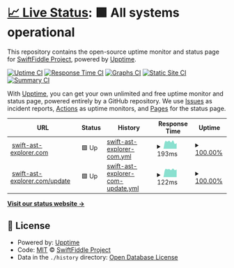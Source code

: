# [📈 Live Status](https://status.swift-ast-explorer.com): <!--live status--> **🟩 All systems operational**

This repository contains the open-source uptime monitor and status page for [SwiftFiddle Project](https://swiftfiddle.com/), powered by [Upptime](https://github.com/upptime/upptime).

[![Uptime CI](https://github.com/SwiftFiddle/status.swift-ast-explorer.com/workflows/Uptime%20CI/badge.svg)](https://github.com/SwiftFiddle/status.swift-ast-explorer.com/actions?query=workflow%3A%22Uptime+CI%22)
[![Response Time CI](https://github.com/SwiftFiddle/status.swift-ast-explorer.com/workflows/Response%20Time%20CI/badge.svg)](https://github.com/SwiftFiddle/status.swift-ast-explorer.com/actions?query=workflow%3A%22Response+Time+CI%22)
[![Graphs CI](https://github.com/SwiftFiddle/status.swift-ast-explorer.com/workflows/Graphs%20CI/badge.svg)](https://github.com/SwiftFiddle/status.swift-ast-explorer.com/actions?query=workflow%3A%22Graphs+CI%22)
[![Static Site CI](https://github.com/SwiftFiddle/status.swift-ast-explorer.com/workflows/Static%20Site%20CI/badge.svg)](https://github.com/SwiftFiddle/status.swift-ast-explorer.com/actions?query=workflow%3A%22Static+Site+CI%22)
[![Summary CI](https://github.com/SwiftFiddle/status.swift-ast-explorer.com/workflows/Summary%20CI/badge.svg)](https://github.com/SwiftFiddle/status.swift-ast-explorer.com/actions?query=workflow%3A%22Summary+CI%22)

With [Upptime](https://upptime.js.org), you can get your own unlimited and free uptime monitor and status page, powered entirely by a GitHub repository. We use [Issues](https://github.com/SwiftFiddle/status.swift-ast-explorer.com/issues) as incident reports, [Actions](https://github.com/SwiftFiddle/status.swift-ast-explorer.com/actions) as uptime monitors, and [Pages](https://status.swift-ast-explorer.com) for the status page.

<!--start: status pages-->
<!-- This summary is generated by Upptime (https://github.com/upptime/upptime) -->
<!-- Do not edit this manually, your changes will be overwritten -->
<!-- prettier-ignore -->
| URL | Status | History | Response Time | Uptime |
| --- | ------ | ------- | ------------- | ------ |
| <img alt="" src="https://icons.duckduckgo.com/ip3/swift-ast-explorer.com.ico" height="13"> [swift-ast-explorer.com](https://swift-ast-explorer.com) | 🟩 Up | [swift-ast-explorer-com.yml](https://github.com/SwiftFiddle/status.swift-ast-explorer.com/commits/HEAD/history/swift-ast-explorer-com.yml) | <details><summary><img alt="Response time graph" src="./graphs/swift-ast-explorer-com/response-time-week.png" height="20"> 193ms</summary><br><a href="https://status.swift-ast-explorer.com/history/swift-ast-explorer-com"><img alt="Response time 305" src="https://img.shields.io/endpoint?url=https%3A%2F%2Fraw.githubusercontent.com%2FSwiftFiddle%2Fstatus.swift-ast-explorer.com%2FHEAD%2Fapi%2Fswift-ast-explorer-com%2Fresponse-time.json"></a><br><a href="https://status.swift-ast-explorer.com/history/swift-ast-explorer-com"><img alt="24-hour response time 158" src="https://img.shields.io/endpoint?url=https%3A%2F%2Fraw.githubusercontent.com%2FSwiftFiddle%2Fstatus.swift-ast-explorer.com%2FHEAD%2Fapi%2Fswift-ast-explorer-com%2Fresponse-time-day.json"></a><br><a href="https://status.swift-ast-explorer.com/history/swift-ast-explorer-com"><img alt="7-day response time 193" src="https://img.shields.io/endpoint?url=https%3A%2F%2Fraw.githubusercontent.com%2FSwiftFiddle%2Fstatus.swift-ast-explorer.com%2FHEAD%2Fapi%2Fswift-ast-explorer-com%2Fresponse-time-week.json"></a><br><a href="https://status.swift-ast-explorer.com/history/swift-ast-explorer-com"><img alt="30-day response time 193" src="https://img.shields.io/endpoint?url=https%3A%2F%2Fraw.githubusercontent.com%2FSwiftFiddle%2Fstatus.swift-ast-explorer.com%2FHEAD%2Fapi%2Fswift-ast-explorer-com%2Fresponse-time-month.json"></a><br><a href="https://status.swift-ast-explorer.com/history/swift-ast-explorer-com"><img alt="1-year response time 305" src="https://img.shields.io/endpoint?url=https%3A%2F%2Fraw.githubusercontent.com%2FSwiftFiddle%2Fstatus.swift-ast-explorer.com%2FHEAD%2Fapi%2Fswift-ast-explorer-com%2Fresponse-time-year.json"></a></details> | <details><summary><a href="https://status.swift-ast-explorer.com/history/swift-ast-explorer-com">100.00%</a></summary><a href="https://status.swift-ast-explorer.com/history/swift-ast-explorer-com"><img alt="All-time uptime 99.96%" src="https://img.shields.io/endpoint?url=https%3A%2F%2Fraw.githubusercontent.com%2FSwiftFiddle%2Fstatus.swift-ast-explorer.com%2FHEAD%2Fapi%2Fswift-ast-explorer-com%2Fuptime.json"></a><br><a href="https://status.swift-ast-explorer.com/history/swift-ast-explorer-com"><img alt="24-hour uptime 100.00%" src="https://img.shields.io/endpoint?url=https%3A%2F%2Fraw.githubusercontent.com%2FSwiftFiddle%2Fstatus.swift-ast-explorer.com%2FHEAD%2Fapi%2Fswift-ast-explorer-com%2Fuptime-day.json"></a><br><a href="https://status.swift-ast-explorer.com/history/swift-ast-explorer-com"><img alt="7-day uptime 100.00%" src="https://img.shields.io/endpoint?url=https%3A%2F%2Fraw.githubusercontent.com%2FSwiftFiddle%2Fstatus.swift-ast-explorer.com%2FHEAD%2Fapi%2Fswift-ast-explorer-com%2Fuptime-week.json"></a><br><a href="https://status.swift-ast-explorer.com/history/swift-ast-explorer-com"><img alt="30-day uptime 99.75%" src="https://img.shields.io/endpoint?url=https%3A%2F%2Fraw.githubusercontent.com%2FSwiftFiddle%2Fstatus.swift-ast-explorer.com%2FHEAD%2Fapi%2Fswift-ast-explorer-com%2Fuptime-month.json"></a><br><a href="https://status.swift-ast-explorer.com/history/swift-ast-explorer-com"><img alt="1-year uptime 99.96%" src="https://img.shields.io/endpoint?url=https%3A%2F%2Fraw.githubusercontent.com%2FSwiftFiddle%2Fstatus.swift-ast-explorer.com%2FHEAD%2Fapi%2Fswift-ast-explorer-com%2Fuptime-year.json"></a></details>
| <img alt="" src="https://icons.duckduckgo.com/ip3/swift-ast-explorer.com.ico" height="13"> [swift-ast-explorer.com/update](https://swift-ast-explorer.com/update) | 🟩 Up | [swift-ast-explorer-com-update.yml](https://github.com/SwiftFiddle/status.swift-ast-explorer.com/commits/HEAD/history/swift-ast-explorer-com-update.yml) | <details><summary><img alt="Response time graph" src="./graphs/swift-ast-explorer-com-update/response-time-week.png" height="20"> 122ms</summary><br><a href="https://status.swift-ast-explorer.com/history/swift-ast-explorer-com-update"><img alt="Response time 168" src="https://img.shields.io/endpoint?url=https%3A%2F%2Fraw.githubusercontent.com%2FSwiftFiddle%2Fstatus.swift-ast-explorer.com%2FHEAD%2Fapi%2Fswift-ast-explorer-com-update%2Fresponse-time.json"></a><br><a href="https://status.swift-ast-explorer.com/history/swift-ast-explorer-com-update"><img alt="24-hour response time 120" src="https://img.shields.io/endpoint?url=https%3A%2F%2Fraw.githubusercontent.com%2FSwiftFiddle%2Fstatus.swift-ast-explorer.com%2FHEAD%2Fapi%2Fswift-ast-explorer-com-update%2Fresponse-time-day.json"></a><br><a href="https://status.swift-ast-explorer.com/history/swift-ast-explorer-com-update"><img alt="7-day response time 122" src="https://img.shields.io/endpoint?url=https%3A%2F%2Fraw.githubusercontent.com%2FSwiftFiddle%2Fstatus.swift-ast-explorer.com%2FHEAD%2Fapi%2Fswift-ast-explorer-com-update%2Fresponse-time-week.json"></a><br><a href="https://status.swift-ast-explorer.com/history/swift-ast-explorer-com-update"><img alt="30-day response time 140" src="https://img.shields.io/endpoint?url=https%3A%2F%2Fraw.githubusercontent.com%2FSwiftFiddle%2Fstatus.swift-ast-explorer.com%2FHEAD%2Fapi%2Fswift-ast-explorer-com-update%2Fresponse-time-month.json"></a><br><a href="https://status.swift-ast-explorer.com/history/swift-ast-explorer-com-update"><img alt="1-year response time 168" src="https://img.shields.io/endpoint?url=https%3A%2F%2Fraw.githubusercontent.com%2FSwiftFiddle%2Fstatus.swift-ast-explorer.com%2FHEAD%2Fapi%2Fswift-ast-explorer-com-update%2Fresponse-time-year.json"></a></details> | <details><summary><a href="https://status.swift-ast-explorer.com/history/swift-ast-explorer-com-update">100.00%</a></summary><a href="https://status.swift-ast-explorer.com/history/swift-ast-explorer-com-update"><img alt="All-time uptime 99.95%" src="https://img.shields.io/endpoint?url=https%3A%2F%2Fraw.githubusercontent.com%2FSwiftFiddle%2Fstatus.swift-ast-explorer.com%2FHEAD%2Fapi%2Fswift-ast-explorer-com-update%2Fuptime.json"></a><br><a href="https://status.swift-ast-explorer.com/history/swift-ast-explorer-com-update"><img alt="24-hour uptime 100.00%" src="https://img.shields.io/endpoint?url=https%3A%2F%2Fraw.githubusercontent.com%2FSwiftFiddle%2Fstatus.swift-ast-explorer.com%2FHEAD%2Fapi%2Fswift-ast-explorer-com-update%2Fuptime-day.json"></a><br><a href="https://status.swift-ast-explorer.com/history/swift-ast-explorer-com-update"><img alt="7-day uptime 100.00%" src="https://img.shields.io/endpoint?url=https%3A%2F%2Fraw.githubusercontent.com%2FSwiftFiddle%2Fstatus.swift-ast-explorer.com%2FHEAD%2Fapi%2Fswift-ast-explorer-com-update%2Fuptime-week.json"></a><br><a href="https://status.swift-ast-explorer.com/history/swift-ast-explorer-com-update"><img alt="30-day uptime 99.62%" src="https://img.shields.io/endpoint?url=https%3A%2F%2Fraw.githubusercontent.com%2FSwiftFiddle%2Fstatus.swift-ast-explorer.com%2FHEAD%2Fapi%2Fswift-ast-explorer-com-update%2Fuptime-month.json"></a><br><a href="https://status.swift-ast-explorer.com/history/swift-ast-explorer-com-update"><img alt="1-year uptime 99.95%" src="https://img.shields.io/endpoint?url=https%3A%2F%2Fraw.githubusercontent.com%2FSwiftFiddle%2Fstatus.swift-ast-explorer.com%2FHEAD%2Fapi%2Fswift-ast-explorer-com-update%2Fuptime-year.json"></a></details>

<!--end: status pages-->

[**Visit our status website →**](https://status.swift-ast-explorer.com)

## 📄 License

- Powered by: [Upptime](https://github.com/upptime/upptime)
- Code: [MIT](./LICENSE) © [SwiftFiddle Project](https://swiftfiddle.com/)
- Data in the `./history` directory: [Open Database License](https://opendatacommons.org/licenses/odbl/1-0/)
